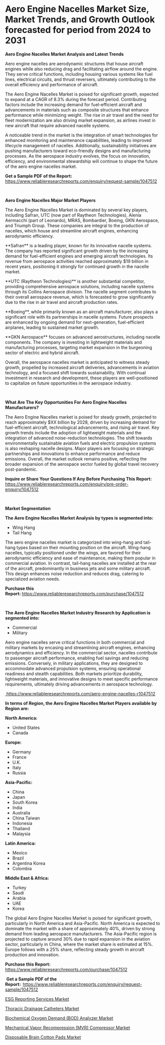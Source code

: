 <p><h1>Aero Engine Nacelles Market Size, Market Trends, and Growth Outlook forecasted for period from 2024 to 2031</h1></p><p><strong>Aero Engine Nacelles Market Analysis and Latest Trends</strong></p>
<p><p>Aero engine nacelles are aerodynamic structures that house aircraft engines while also reducing drag and facilitating airflow around the engine. They serve critical functions, including housing various systems like fuel lines, electrical circuits, and thrust reversers, ultimately contributing to the overall efficiency and performance of aircraft.</p><p>The Aero Engine Nacelles Market is poised for significant growth, expected to expand at a CAGR of 8.3% during the forecast period. Contributing factors include the increasing demand for fuel-efficient aircraft and advancements in materials such as composite structures that enhance performance while minimizing weight. The rise in air travel and the need for fleet modernization are also driving market expansion, as airlines invest in new aircraft that require advanced nacelle systems.</p><p>A noticeable trend in the market is the integration of smart technologies for enhanced monitoring and maintenance capabilities, leading to improved lifecycle management of nacelles. Additionally, sustainability initiatives are pushing manufacturers toward eco-friendly designs and manufacturing processes. As the aerospace industry evolves, the focus on innovation, efficiency, and environmental stewardship will continue to shape the future of the aero engine nacelles market.</p></p>
<p><strong>Get a Sample PDF of the Report:&nbsp;</strong> <a href="https://www.reliableresearchreports.com/enquiry/request-sample/1047512?utm_campaign=120&utm_medium=2&utm_source=Github&utm_content=ia&utm_term=06122024&utm_id=aero-engine-nacelles">https://www.reliableresearchreports.com/enquiry/request-sample/1047512</a></p>
<p>&nbsp;</p>
<p><strong>Aero Engine Nacelles Major Market Players</strong></p>
<p><p>The Aero Engine Nacelles Market is dominated by several key players, including Safran, UTC (now part of Raytheon Technologies), Alenia Aermacchi (part of Leonardo), MRAS, Bombardier, Boeing, GKN Aerospace, and Triumph Group. These companies are integral to the production of nacelles, which house and streamline aircraft engines, enhancing aerodynamic efficiency.</p><p>**Safran** is a leading player, known for its innovative nacelle systems. The company has reported significant growth driven by the increasing demand for fuel-efficient engines and emerging aircraft technologies. Its revenue from aerospace activities reached approximately $19 billion in recent years, positioning it strongly for continued growth in the nacelle market.</p><p>**UTC (Raytheon Technologies)** is another substantial competitor, providing comprehensive aerospace solutions, including nacelle systems through its Collins Aerospace division. The nacelle segment contributes to their overall aerospace revenue, which is forecasted to grow significantly due to the rise in air travel and aircraft production rates.</p><p>**Boeing**, while primarily known as an aircraft manufacturer, also plays a significant role with its partnerships in nacelle systems. Future prospects are enhanced by ongoing demand for next-generation, fuel-efficient airplanes, leading to sustained market growth.</p><p>**GKN Aerospace** focuses on advanced aerostructures, including nacelle components. The company is investing in lightweight materials and manufacturing processes, targeting market expansion in the burgeoning sector of electric and hybrid aircraft.</p><p>Overall, the aerospace nacelles market is anticipated to witness steady growth, propelled by increased aircraft deliveries, advancements in aviation technology, and a focused shift towards sustainability. With continual investment in research and development, these players are well-positioned to capitalize on future opportunities in the aerospace industry.</p></p>
<p>&nbsp;</p>
<p><strong>What Are The Key Opportunities For Aero Engine Nacelles Manufacturers?</strong></p>
<p><p>The Aero Engine Nacelles market is poised for steady growth, projected to reach approximately $XX billion by 2028, driven by increasing demand for fuel-efficient aircraft, technological advancements, and rising air travel. Key growth trends include the adoption of lightweight materials and the integration of advanced noise-reduction technologies. The shift towards environmentally sustainable aviation fuels and electric propulsion systems is also reshaping nacelle designs. Major players are focusing on strategic partnerships and innovations to enhance performance and reduce emissions. Overall, the market outlook remains positive, reflecting the broader expansion of the aerospace sector fueled by global travel recovery post-pandemic.</p></p>
<p><strong>Inquire or Share Your Questions If Any Before Purchasing This Report:</strong> <a href="https://www.reliableresearchreports.com/enquiry/pre-order-enquiry/1047512?utm_campaign=120&utm_medium=2&utm_source=Github&utm_content=ia&utm_term=06122024&utm_id=aero-engine-nacelles">https://www.reliableresearchreports.com/enquiry/pre-order-enquiry/1047512</a></p>
<p>&nbsp;</p>
<p><strong>Market Segmentation</strong></p>
<p><strong>The Aero Engine Nacelles Market Analysis by types is segmented into:</strong></p>
<p><ul><li>Wing Hang</li><li>Tail Hang</li></ul></p>
<p><p>The aero engine nacelles market is categorized into wing-hang and tail-hang types based on their mounting position on the aircraft. Wing-hang nacelles, typically positioned under the wings, are favored for their aerodynamic efficiency and ease of maintenance, making them popular in commercial aviation. In contrast, tail-hang nacelles are installed at the rear of the aircraft, predominantly in business jets and some military aircraft. This design enhances noise reduction and reduces drag, catering to specialized aviation needs.</p></p>
<p><strong>Purchase this Report:&nbsp;</strong><a href="https://www.reliableresearchreports.com/purchase/1047512?utm_campaign=120&utm_medium=2&utm_source=Github&utm_content=ia&utm_term=06122024&utm_id=aero-engine-nacelles">https://www.reliableresearchreports.com/purchase/1047512</a></p>
<p>&nbsp;</p>
<p><strong>The Aero Engine Nacelles Market Industry Research by Application is segmented into:</strong></p>
<p><ul><li>Commercial</li><li>Military</li></ul></p>
<p><p>Aero engine nacelles serve critical functions in both commercial and military markets by encasing and streamlining aircraft engines, enhancing aerodynamics and efficiency. In the commercial sector, nacelles contribute to passenger aircraft performance, enabling fuel savings and reducing emissions. Conversely, in military applications, they are designed to accommodate advanced propulsion systems, ensuring operational readiness and stealth capabilities. Both markets prioritize durability, lightweight materials, and innovative designs to meet specific performance requirements, ultimately driving advancements in aerospace technology.</p></p>
<p><a href="https://www.reliableresearchreports.com/aero-engine-nacelles-r1047512?utm_campaign=120&utm_medium=2&utm_source=Github&utm_content=ia&utm_term=06122024&utm_id=aero-engine-nacelles">&nbsp;https://www.reliableresearchreports.com/aero-engine-nacelles-r1047512</a></p>
<p><strong>In terms of Region, the Aero Engine Nacelles Market Players available by Region are:</strong></p>
<p>
    <p> <strong> North America: </strong>
        <ul>
            <li>United States</li>
            <li>Canada</li>
        </ul>
        </p> 
    <p> <strong> Europe: </strong>
        <ul>
            <li>Germany</li>
            <li>France</li>
            <li>U.K.</li>
            <li>Italy</li>
            <li>Russia</li>
        </ul>
        </p> 
    <p> <strong> Asia-Pacific: </strong>
        <ul>
            <li>China</li>
            <li>Japan</li>
            <li>South Korea</li>
            <li>India</li>
            <li>Australia</li>
            <li>China Taiwan</li>
            <li>Indonesia</li>
            <li>Thailand</li>
            <li>Malaysia</li>
        </ul>
        </p> 
    <p> <strong> Latin America: </strong>
        <ul>
            <li>Mexico</li>
            <li>Brazil</li>
            <li>Argentina Korea</li>
            <li>Colombia</li>
        </ul>
        </p> 
    <p> <strong> Middle East & Africa: </strong>
        <ul>
            <li>Turkey</li>
            <li>Saudi</li>
            <li>Arabia</li>
            <li>UAE</li>
            <li>Korea</li>
        </ul>
    </p>
    </p>
<p><p>The global Aero Engine Nacelles Market is poised for significant growth, particularly in North America and Asia-Pacific. North America is expected to dominate the market with a share of approximately 40%, driven by strong demand from leading aerospace manufacturers. The Asia-Pacific region is projected to capture around 30% due to rapid expansion in the aviation sector, particularly in China, where the market share is estimated at 15%. Europe follows with a 25% share, reflecting steady growth in aircraft production and innovation.</p></p>
<p><strong>Purchase this Report: </strong><a href="https://www.reliableresearchreports.com/purchase/1047512?utm_campaign=120&utm_medium=2&utm_source=Github&utm_content=ia&utm_term=06122024&utm_id=aero-engine-nacelles">https://www.reliableresearchreports.com/purchase/1047512</a></p>
<p>&nbsp;<strong>Get a Sample PDF of the Report:&nbsp;&nbsp;</strong><a href="https://www.reliableresearchreports.com/enquiry/request-sample/1047512?utm_campaign=120&utm_medium=2&utm_source=Github&utm_content=ia&utm_term=06122024&utm_id=aero-engine-nacelles">https://www.reliableresearchreports.com/enquiry/request-sample/1047512</a></p>
<p><strong></strong></p>
<p><p><a href="https://www.linkedin.com/pulse/insights-esg-reporting-services-industry-market-financial-g92qf?utm_campaign=120&utm_medium=2&utm_source=Github&utm_content=ia&utm_term=06122024&utm_id=aero-engine-nacelles">ESG Reporting Services Market</a></p><p><a href="https://www.linkedin.com/pulse/assessment-thoracic-drainage-catheters-market-current-ekyqe?utm_campaign=120&utm_medium=2&utm_source=Github&utm_content=ia&utm_term=06122024&utm_id=aero-engine-nacelles">Thoracic Drainage Catheters Market</a></p><p><a href="https://github.com/joannesouthgate/Market-Research-Report-List-5/blob/main/biochemical-oxygen-demand-bod-analyzer-market.md?utm_campaign=120&utm_medium=2&utm_source=Github&utm_content=ia&utm_term=06122024&utm_id=aero-engine-nacelles">Biochemical Oxygen Demand (BOD) Analyzer Market</a></p><p><a href="https://github.com/sofayahoo2023/Market-Research-Report-List-6/blob/main/mechanical-vapor-recompression-mvr-compressor-market.md?utm_campaign=120&utm_medium=2&utm_source=Github&utm_content=ia&utm_term=06122024&utm_id=aero-engine-nacelles">Mechanical Vapor Recompression (MVR) Compressor Market</a></p><p><a href="https://issuu.com/reportprime-2/docs/disposable-brain-cotton-pads-market-size-2030.pptx?utm_campaign=120&utm_medium=2&utm_source=Github&utm_content=ia&utm_term=06122024&utm_id=aero-engine-nacelles">Disposable Brain Cotton Pads Market</a></p></p>